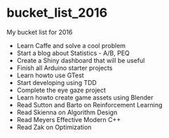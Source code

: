 # bucket_list_2016
My bucket list for 2016

* Learn Caffe and solve a cool problem
* Start a blog about Statistics - A/B, PEQ
* Create a Shiny dashboard that will be useful
* Finish all Arduino starter projects
* Learn howto use GTest
* Start developing using TDD
* Complete the eye gaze project
* Learn howto create game assets using Blender
* Read Sutton and Barto on Reinforcement Learning
* Read Skienna on Algorithm Design
* Read Meyers Effective Modern C++
* Read Zak on Optimization
